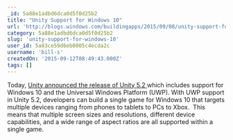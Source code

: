 ```yaml
---
_id: 5a88e1adbd6dca0d5f0d25b2
title: "Unity Support for Windows 10"
url: 'http://blogs.windows.com/buildingapps/2015/09/08/unity-support-for-windows-10/'
category: 5a88e1adbd6dca0d5f0d25b2
slug: 'unity-support-for-windows-10'
user_id: 5a83ce59d6eb0005c4ecda2c
username: 'bill-s'
createdOn: '2015-09-12T08:49:43.000Z'
tags: []
---
```


Today, <a href="http://blogs.unity3d.com/2015/09/08/unity-5-2-easy-access-to-unity-services/">Unity announced the release of Unity 5.2 </a>which includes support for Windows 10 and the Universal Windows Platform (UWP). With UWP support in Unity 5.2, developers can build a single game for Windows 10 that targets multiple devices ranging from phones to tablets to PCs to Xbox.  This means that multiple screen sizes and resolutions, different device capabilities, and a wide range of aspect ratios are all supported within a single game.
